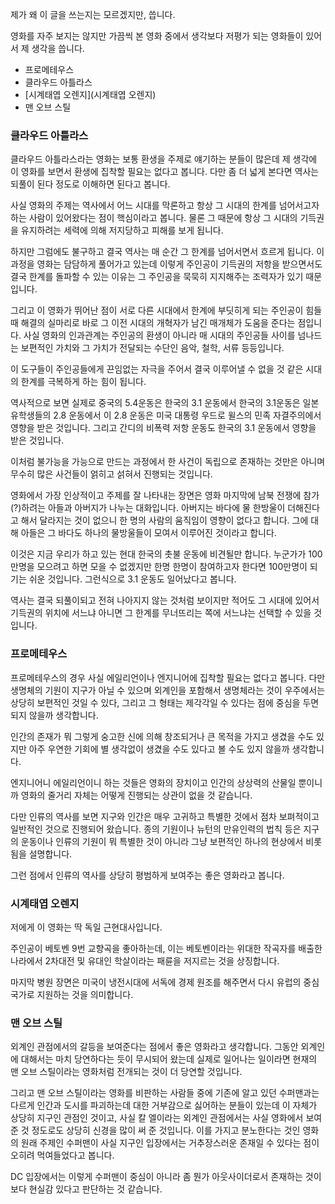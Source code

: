 제가 왜 이 글을 쓰는지는 모르겠지만, 씁니다.

영화를 자주 보지는 않지만 가끔씩 본 영화 중에서 생각보다 저평가 되는 영화들이 있어서 제 생각을 씁니다. 

* 프로메테우스
* 클라우드 아틀라스
* [시계태엽 오렌지](시계태엽 오렌지) 
* 맨 오브 스틸

### 클라우드 아틀라스

클라우드 아틀라스라는 영화는 보통 환생을 주제로 얘기하는 분들이 많은데 제 생각에 이 영화를 보면서 환생에 집착할 필요는 없다고 봅니다. 다만 좀 더 넓게 본다면 역사는 되풀이 된다 정도로 이해하면 된다고 봅니다. 

사실 영화의 주제는 역사에서 어느 시대를 막론하고 항상 그 시대의 한계를 넘어서고자 하는 사람이 있어왔다는 점이 핵심이라고 봅니다. 물론 그 때문에 항상 그 시대의 기득권을 유지하려는 세력에 의해 저지당하고 피해를 보게 됩니다. 

하지만 그럼에도 불구하고 결국 역사는 매 순간 그 한계를 넘어서면서 흐르게 됩니다. 이 과정을 영화는 담담하게 풀어가고 있는데 이렇게 주인공이 기득권의 저항을 받으면서도 결국 한계를 돌파할 수 있는 이유는 그 주인공을 묵묵히 지지해주는 조력자가 있기 때문입니다.

그리고 이 영화가 뛰어난 점이 서로 다른 시대에서 한계에 부딧히게 되는 주인공이 힘들 때 해결의 실마리로 바로 그 이전 시대의 개혁자가 남긴 매개체가 도움을 준다는 점입니다. 사실 영화의 인과관계는 주인공의 환생이 아니라 매 시대의 주인공들 사이를 넘나드는 보편적인 가치와 그 가치가 전달되는 수단인 음악, 철학, 서류 등등입니다. 

이 도구들이 주인공들에게 끈임없는 자극을 주어서 결국 이루어낼 수 없을 것 같은 시대의 한계를 극복하게 하는 힘이 됩니다.

역사적으로 보면 실제로 중국의 5.4운동은 한국의 3.1 운동에서 한국의 3.1운동은 일본 유학생들의 2.8 운동에서 이 2.8 운동은 미국 대통령 우드로 윌스의 민족 자결주의에서 영향을 받은 것입니다. 그리고 간디의 비폭력 저항 운동도 한국의 3.1 운동에서 영향을 받은 것입니다. 

이처럼 불가능을 가능으로 만드는 과정에서 한 사건이 독립으로 존재하는 것만은 아니며 무수히 많은 사건들이 얽히고 섥혀서 진행되는 것입니다.

영화에서 가장 인상적이고 주제를 잘 나타내는 장면은 영화 마지막에 남북 전쟁에 참가(?)하려는 아들과 아버지가 나누는 대화입니다. 아버지는 바다에 물 한방울이 더해진다고 해서 달라지는 것이 없으니 한 명의 사람의 움직임이 영향이 없다고 합니다. 그에 대해 아들은 그 바다도 하나의 물방울들이 모여서 이루어진 것이라고 합니다. 

이것은 지금 우리가 하고 있는 현대 한국의 촛불 운동에 비견될만 합니다. 누군가가 100만명을 모으려고 하면 모을 수 없겠지만 한명 한명이 참여하고자 한다면 100만명이 되기는 쉬운 것입니다. 그런식으로 3.1 운동도 일어났다고 봅니다.

역사는 결국 되풀이되고 전혀 나아지지 않는 것처럼 보이지만 적어도 그 시대에 있어서 기득권의 위치에 서느냐 아니면 그 한계를 무너뜨리는 쪽에 서느냐는 선택할 수 있을 것입니다. 

### 프로메테우스 

프로메테우스의 경우 사실 에일리언이나 엔지니어에 집착할 필요는 없다고 봅니다. 다만 생명체의 기원이 지구가 아닐 수 있으며 외계인을 포함해서 생명체라는 것이 우주에서는 상당히 보편적인 것일 수 있다, 그리고 그 형태는 제각각일 수 있다는 점에 중심을 두면 되지 않을까 생각합니다.

인간의 존재가 뭐 그렇게 숭고한 신에 의해 창조되거나 큰 목적을 가지고 생겼을 수도 있지만 아주 우연한 기회에 별 생각없이 생겼을 수도 있다고 볼 수도 있지 않을까 생각합니다.

엔지니어니 에일리언이니 하는 것들은 영화의 장치이고 인간의 상상력의 산물일 뿐이니까 영화의 줄거리 자체는 어떻게 진행되는 상관이 없을 것 같습니다. 

다만 인류의 역사를 보면 지구와 인간은 매우 고귀하고 특별한 것에서 점차 보펴적이고 일반적인 것으로 진행되어 왔습니다. 종의 기원이나 뉴턴의 만유인력의 법칙 등은 지구의 운동이나 인류의 기원이 뭐 특별한 것이 아니라 그냥 보편적인 하나의 현상에서 비롯됨을 설명합니다. 

그런 점에서 인류의 역사를 상당히 평범하게 보여주는 좋은 영화라고 봅니다.

### 시계태엽 오렌지

저에게 이 영화는 딱 독일 근현대사입니다. 

주인공이 베토벤 9번 교향곡을 좋아하는데, 이는 베토벤이라는 위대한 작곡자를 배출한 나라에서 2차대전 및 유대인 학살이라는 패륜을 저지르는 것을 상징합니다.

마지막 병원 장면은 미국이 냉전시대에 서독에 경제 원조를 해주면서 다시 유럽의 중심 국가로 지원하는 것을 의미합니다.

### 맨 오브 스틸

외계인 관점에서의 갈등을 보여준다는 점에서 좋은 영화라고 생각합니다. 그동안 외계인에 대해서는 마치 당연하다는 듯이 무시되어 왔는데 실제로 일어나는 일이라면 현재의 맨 오브 스틸이라는 영화처럼 전개되는 것이 더 당연할 것입니다. 

그리고 맨 오브 스틸이라는 영화를 비판하는 사람들 중에 기존에 알고 있던 수퍼맨과는 다르게 인간과 도시를 파괴하는데 대한 거부감으로 싫어하는 분들이 있는데 이 자체가 상당히 지구인 관점인 것이고, 사실 칼 엘이라는 외계인 관점에서는 사실 영화에서 보여준 것 정도로도 상당히 신경을 많이 써 준 것입니다. 이를 가지고 분노한다는 것인 영화의 원래 주제인 수퍼맨이 사실 지구인 입장에서는 거추장스러운 존재일 수 있다는 점이 오히려 먹여들었다고 봅니다. 

DC 입장에서는 이렇게 수퍼맨이 중심이 아니라 좀 뭔가 아웃사이더로서 존재하는 것이 보다 현실감 있다고 판단하는 것 같습니다. 


